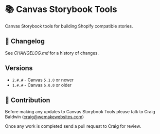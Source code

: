 # 📚 Canvas Storybook Tools

Canvas Storybook tools for building Shopify compatible stories.

## 📅 Changelog

See *CHANGELOG.md* for a history of changes.

## Versions

* `2.#.#` - Canvas `5.1.0` or newer
* `1.#.#` - Canvas `5.0.0` or older

## 🤝 Contribution

Before making any updates to Canvas Storybook Tools please talk to Craig Baldwin (craig@wemakewebsites.com)

Once any work is completed send a pull request to Craig for review.
